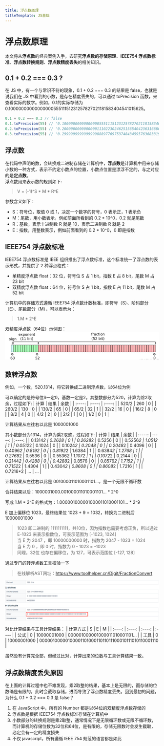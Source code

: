 ```yaml
---
title: 浮点数原理
titleTemplate: JS基础
---
```

# 浮点数原理
本文将从**浮点数**的经典案例入手，去研究**浮点数的存储原理**、**IEEE754 浮点数标准**、**浮点数转换规则**、**浮点数精度丢失**的相关知识。
## 0.1 + 0.2 === 0.3 ?
在 JS 中，有一个与常识不符的现象，0.1 + 0.2 === 0.3 的结果是 false，也就是说我们在 JS 中看到的小数，是存在精度丢失的，可以通过 toPrecision 函数，来查看实际的数字。例如，0.1的实际存储为 0.1000000000000000055511151231257827021181583404541015625。
```javascript
0.1 + 0.2 === 0.3 // false
0.1.toPrecision(55) // '0.1000000000000000055511151231257827021181583404541015625'
0.2.toPrecision(55) // '0.2000000000000000111022302462515654042363166809082031250'
0.3.toPrecision(55) // '0.2999999999999999888977697537484345957636833190917968750'
```
## 浮点数
在代码中声明的数，会转换成二进制存储在计算机中，**浮点数**是计算机中用来存储小数的一种方式，表示不约定小数点的位置，小数点位置是漂浮不定的，与之对应的是**定点数**。  
浮点数用来表示数的规则如下:
> V = (-1)^S * M * R^E

参数含义如下： 
- S：符号位，取值 0 或 1，决定一个数字的符号，0 表示正，1 表示负
- M：尾数，用小数表示，例如前面所看到的 0.2 * 10^0，0.2 就是尾数
- R：基数，表示十进制数 R 就是 10，表示二进制数 R 就是 2
- E：指数，用整数表示，例如前面看到的 0.2 * 10^0，0 即是指数

## IEEE754 浮点数标准
IEEE754 浮点数标准是 IEEE 组织推出了浮点数标准，这个标准统一了浮点数的表示形式，并提供了 2 种浮点格式：
- 单精度浮点数 float：32 位，符号位 S 占 1 bit，指数 E 占 8 bit，尾数 M 占 23 bit
- 双精度浮点数 float：64 位，符号位 S 占 1 bit，指数 E 占 11 bit，尾数 M 占 52 bit

计算机中的存储方式遵循 IEEE754 浮点数计数标准，即符号（S）、阶码部分（E）、尾数部分（M），可以表示为：
> 1.M * 2^E

双精度浮点数（64位）示例图：
![64位示例](assets/IEEE-754(64位).png "64位示例")

## 数转浮点数
例如，一个数，520.1314，将它转换成二进制浮点数，以64位为例

可以确定的是符号位S一定0，基数一定是2，其整数部分为520，计算为除2取余，过程如下:
|   计算  |  结果  |  余数  |
|  :----: | :----: | :----: |
| 520/2  | 260 | 0 |
| 260/2  | 130 | 0 |
| 130/2  | 65  | 0 |
| 65/2   | 32  | 1 |
| 32/2   | 16  | 0 |
| 16/2   | 8   | 0 |
| 8/2    | 4   | 0 |
| 4/2    | 2   | 0 |
| 2/2    | 1   | 0 |
| 1/2    | 0   | 1 |

计算结果从左往右以此是 1000001000

其小数部分为1314，计算为乘2取整，过程如下:
|   计算  |  结果  |  余数  |
|  :----: | :----: | :----: |
| 0.1314*2  | 0.2628 | 0 |
| 0.2628*2  | 0.5256 | 0 |
| 0.5256*2  | 1.0512 | 1 |
| 0.0512*2  | 0.1024 | 0 |
| 0.1024*2  | 0.2048 | 0 |
| 0.2048*2  | 0.4096 | 0 |
| 0.4096*2  | 0.8192 | 0 |
| 0.8192*2  | 1.6384 | 1 |
| 0.6384*2  | 1.2768 | 1 |
| 0.2768*2  | 0.5536 | 0 |
| 0.5536*2  | 1.1072 | 1 |
| 0.1072*2  | 0.2144 | 0 |
| 0.2144*2  | 0.4288 | 0 |
| 0.4288*2  | 0.8576 | 0 |
| 0.8576*2  | 1.7152 | 1 |
| 0.7152*2  | 1.4304 | 1 |
| 0.4304*2  | 0.8608 | 0 |
| 0.8608*2  | 1.7216 | 1 |
| 0.7216*2  | ...    | ... |

计算结果从左往右以此是 001000011010001101...，是一个无限不循环数

合并结果以后：1000001000.001000011010001101... * 2^0

写成 1.M * 2^E 的格式为：1.000001000001000011010001101... * 2^9 

E 加上偏移位 1023，最终结果位 1023 + 9 = 1032，转换为二进制后 10000001000
> 1023 即二进制的 1111111111，共10位，因为指数也需要考虑正负，所以通过 E-1023 来表示指数位，可表示范围为 [-1023, 1024]  
> 当 E 为 2047 ，即 10000000000 时，指数为 2047 - 1023 = 1024  
> 当 E 为 0 ，即 0 时，指数为 0 - 1023 = -1023  
> 同理，32位 也存在偏移位，为 127，可表示范围位 [-127, 128]

通过专门的转浮点数工具校验一下
> 在线解析AST网址：https://www.toolhelper.cn/Digit/FractionConvert

![转浮点数示例](assets/转浮点数示例.png "转浮点数示例")


对比计算结果与工具计算结果：
| 计算方式 |   S  |  E  |  M  |
|  :----:  |        :----:      |       :----:      |       :----     |
|   公式   |          0         |    10000001000    | 000001000001000011010001101... |
|   工具   |          0         |    10000001000    | 0000010000010000110100011011011100010111010110001110 |

虽然没有计算完全部，但经过比对，计算出来的位数与工具计算结果一致。

## 浮点数精度丢失原因
在上面的计算过程中也不难发现，乘2取整的结果，基本上是无限的，而存储的位数确是有限的，此时会截取存储，进而导致了浮点数精度丢失。回到最初的问题，为什么 0.1 + 0.2 === 0.3 是 false？
1. 在 JavaScript 中，所有的 Number 都是以64位的双精度浮点数存储的
2. 浮点数是根据 IEEE754 浮点数标准存储在计算机中
3. 小数部分的转换规则是乘2取整，通常情况下是无限循环数或无限不循环数，而计算机的存储位数为32位和64位，是有限的，存储无限数时会发生截取，必定会有一定的精度损失
4. 不仅 javascript，所有遵循 IEEE 754 规范的语言都是如此